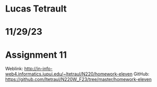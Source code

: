 # Lucas Tetrault
# 11/29/23
# Assignment 11
Weblink: http://in-info-web4.informatics.iupui.edu/~ltetraul/N220/homework-eleven
GitHub: https://github.com/ltetraul/N220W_F23/tree/master/homework-eleven